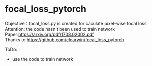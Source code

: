 # focal_loss_pytorch
Objective：focal_loss.py is created for caculate pixel-wise  focal loss    
Attention: the code hasn't been used to train network   
Paper:https://arxiv.org/pdf/1708.02002.pdf    
Thanks to https://github.com/clcarwin/focal_loss_pytorch   

ToDo:   
- use the code to train network
